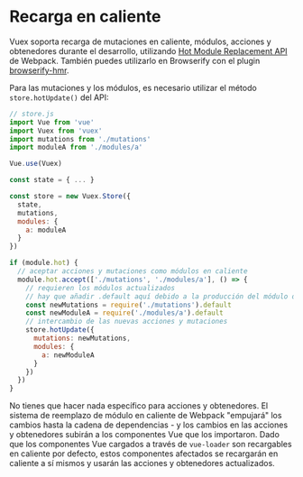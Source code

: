 # Recarga en caliente

Vuex soporta recarga de mutaciones en caliente, módulos, acciones y obtenedores durante el desarrollo, utilizando [Hot Module Replacement API](https://webpack.github.io/docs/hot-module-replacement.html) de Webpack. También puedes utilizarlo en Browserify con el plugin [browserify-hmr](https://github.com/AgentME/browserify-hmr/).

Para las mutaciones y los módulos, es necesario utilizar el método `store.hotUpdate()` del API:

``` js
// store.js
import Vue from 'vue'
import Vuex from 'vuex'
import mutations from './mutations'
import moduleA from './modules/a'

Vue.use(Vuex)

const state = { ... }

const store = new Vuex.Store({
  state,
  mutations,
  modules: {
    a: moduleA
  }
})

if (module.hot) {
  // aceptar acciones y mutaciones como módulos en caliente
  module.hot.accept(['./mutations', './modules/a'], () => {
    // requieren los módulos actualizados
    // hay que añadir .default aquí debido a la producción del módulo de babel 6
    const newMutations = require('./mutations').default
    const newModuleA = require('./modules/a').default
    // intercambio de las nuevas acciones y mutaciones
    store.hotUpdate({
      mutations: newMutations,
      modules: {
        a: newModuleA
      }
    })
  })
}
```

No tienes que hacer nada específico para acciones y obtenedores. El sistema de reemplazo de módulo en caliente de Webpack "empujará" los cambios hasta la cadena de dependencias - y los cambios en las acciones y obtenedores subirán a los componentes Vue que los importaron. Dado que los componentes Vue cargados a través de `vue-loader` son recargables en caliente por defecto, estos componentes afectados se recargarán en caliente a sí mismos y usarán las acciones y obtenedores actualizados.
